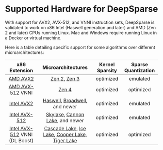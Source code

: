 <!--
Copyright (c) 2021 - present / Neuralmagic, Inc. All Rights Reserved.

Licensed under the Apache License, Version 2.0 (the "License");
you may not use this file except in compliance with the License.
You may obtain a copy of the License at

   http://www.apache.org/licenses/LICENSE-2.0

Unless required by applicable law or agreed to in writing,
software distributed under the License is distributed on an "AS IS" BASIS,
WITHOUT WARRANTIES OR CONDITIONS OF ANY KIND, either express or implied.
See the License for the specific language governing permissions and
limitations under the License.
-->

# Supported Hardware for DeepSparse

With support for AVX2, AVX-512, and VNNI instruction sets, DeepSparse is validated to work on x86 Intel (Haswell generation and later) and AMD (Zen 2 and later) CPUs running Linux.
Mac and Windows require running Linux in a Docker or virtual machine.

Here is a table detailing specific support for some algorithms over different microarchitectures:

| x86 Extension                                                                            | Microarchitectures                                                                                                                                                                                                                                                                                         | Kernel Sparsity | Sparse Quantization |
|:----------------------------------------------------------------------------------------:|:----------------------------------------------------------------------------------------------------------------------------------------------------------------------------------------------------------------------------------------------------------------------------------------------------------:|:---------------:|:-------------------:|
| [AMD AVX2](https://en.wikipedia.org/wiki/Advanced_Vector_Extensions#CPUs_with_AVX2)      | [Zen 2,](https://en.wikipedia.org/wiki/Zen_2) [Zen 3](https://en.wikipedia.org/wiki/Zen_3)                                                                                                                                                                                                                 |    optimized    |    emulated    |
| [AMD AVX-512](https://en.wikipedia.org/wiki/Advanced_Vector_Extensions#CPUs_with_AVX-512) VNNI     | [Zen 4](https://en.wikipedia.org/wiki/Zen_4)                                                                                                                                                                                                                                                      |    optimized    |    optimized    |
| [Intel AVX2](https://en.wikipedia.org/wiki/Advanced_Vector_Extensions#CPUs_with_AVX2)    | [Haswell,](https://en.wikipedia.org/wiki/Haswell_%28microarchitecture%29) [Broadwell,](https://en.wikipedia.org/wiki/Broadwell_%28microarchitecture%29) and newer                                                                                                                                                  |    optimized    |    emulated    |
| [Intel AVX-512](https://en.wikipedia.org/wiki/AVX-512#CPUs_with_AVX-512)                 | [Skylake](https://en.wikipedia.org/wiki/Skylake_%28microarchitecture%29), [Cannon Lake](https://en.wikipedia.org/wiki/Cannon_Lake_%28microarchitecture%29), and newer                                                                                                                                              |    optimized    |       emulated      |
| [Intel AVX-512](https://en.wikipedia.org/wiki/AVX-512#CPUs_with_AVX-512) VNNI (DL Boost) | [Cascade Lake](https://en.wikipedia.org/wiki/Cascade_Lake_%28microarchitecture%29), [Ice Lake](https://en.wikipedia.org/wiki/Ice_Lake_%28microprocessor%29), [Cooper Lake](https://en.wikipedia.org/wiki/Cooper_Lake_%28microarchitecture%29), [Tiger Lake](https://en.wikipedia.org/wiki/Tiger_Lake_%28microprocessor%29)  |    optimized    |      optimized      |
